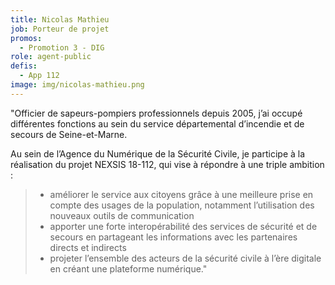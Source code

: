 ```yaml
---
title: Nicolas Mathieu
job: Porteur de projet
promos:
  - Promotion 3 - DIG
role: agent-public
defis:
  - App 112
image: img/nicolas-mathieu.png
---
```


"Officier de sapeurs-pompiers professionnels depuis 2005, j’ai occupé différentes fonctions au sein du service départemental d’incendie et de secours de Seine-et-Marne.

Au sein de l’Agence du Numérique de la Sécurité Civile, je participe à la réalisation du projet NEXSIS 18-112, qui vise à répondre à une triple ambition :

> - améliorer le service aux citoyens grâce à une meilleure prise en compte des usages de la population, notamment l’utilisation des nouveaux outils de communication
> - apporter une forte interopérabilité des services de sécurité et de secours en partageant les informations avec les partenaires directs et indirects
> - projeter l’ensemble des acteurs de la sécurité civile à l’ère digitale en créant une plateforme numérique."
